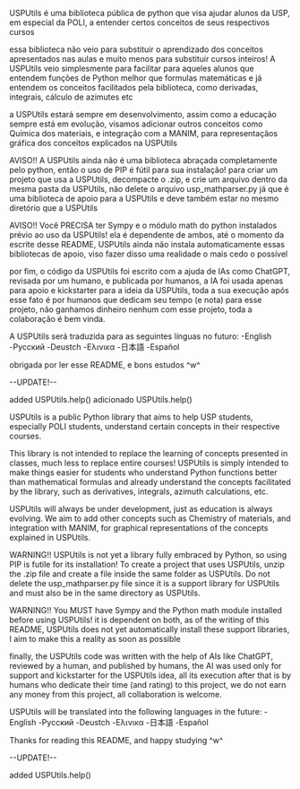 USPUtils é uma biblioteca pública de python que visa ajudar alunos da USP, em especial da POLI, a entender certos conceitos de seus respectivos cursos

essa biblioteca não veio para substituir o aprendizado dos conceitos apresentados nas aulas e muito menos para substituir cursos inteiros! A USPUtils veio simplesmente para facilitar para aqueles alunos que entendem funções de Python melhor que formulas matemáticas e já entendem os conceitos facilitados pela biblioteca, como derivadas, integrais, cálculo de azimutes etc

a USPUtils estará sempre em desenvolvimento, assim como a educação sempre está em evolução, visamos adicionar outros conceitos como Química dos materiais, e integração com a MANIM, para representaçãos gráfica dos conceitos explicados na USPUtils

AVISO!! A USPUtils ainda não é uma biblioteca abraçada completamente pelo python, então o uso de PIP é fútil para sua instalação! para criar um projeto que usa a USPUtils, decompacte o .zip, e crie um arquivo dentro da mesma pasta da USPUtils, não delete o arquivo usp_mathparser.py já que é uma biblioteca de apoio para a USPUtils e deve também estar no mesmo diretório que a USPUtils

AVISO!! Você PRECISA ter Sympy e o módulo math do python instalados prévio ao uso da USPUtils! ela é dependente de ambos, até o momento da escrite desse README, USPUtils ainda não instala automaticamente essas bibliotecas de apoio, viso fazer disso uma realidade o mais cedo o possível

por fim, o código da USPUtils foi escrito com a ajuda de IAs como ChatGPT, revisada por um humano, e publicada por humanos, a IA foi usada apenas para apoio e kickstarter para a ideia da USPUtils, toda a sua execução após esse fato é por humanos que dedicam seu tempo (e nota) para esse projeto, não ganhamos dinheiro nenhum com esse projeto, toda a colaboração é bem vinda.

A USPUtils será traduzida para as seguintes línguas no futuro:
-English
-Русский
-Deustch
-Ελινικα
-日本語
-Español

obrigada por ler esse README, e bons estudos ^w^

--UPDATE!--

added USPUtils.help()
adicionado USPUtils.help()

USPUtils is a public Python library that aims to help USP students, especially POLI students, understand certain concepts in their respective courses.

This library is not intended to replace the learning of concepts presented in classes, much less to replace entire courses! USPUtils is simply intended to make things easier for students who understand Python functions better than mathematical formulas and already understand the concepts facilitated by the library, such as derivatives, integrals, azimuth calculations, etc.

USPUtils will always be under development, just as education is always evolving. We aim to add other concepts such as Chemistry of materials, and integration with MANIM, for graphical representations of the concepts explained in USPUtils.

WARNING!! USPUtils is not yet a library fully embraced by Python, so using PIP is futile for its installation! To create a project that uses USPUtils, unzip the .zip file and create a file inside the same folder as USPUtils. Do not delete the usp_mathparser.py file since it is a support library for USPUtils and must also be in the same directory as USPUtils.

WARNING!! You MUST have Sympy and the Python math module installed before using USPUtils! it is dependent on both, as of the writing of this README, USPUtils does not yet automatically install these support libraries, I aim to make this a reality as soon as possible

finally, the USPUtils code was written with the help of AIs like ChatGPT, reviewed by a human, and published by humans, the AI ​​was used only for support and kickstarter for the USPUtils idea, all its execution after that is by humans who dedicate their time (and rating) to this project, we do not earn any money from this project, all collaboration is welcome.

USPUtils will be translated into the following languages ​​in the future:
-English
-Русский
-Deustch
-Ελινικα
-日本語
-Español

Thanks for reading this README, and happy studying ^w^

--UPDATE!--

added USPUtils.help()
